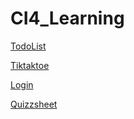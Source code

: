 # CI4_Learning
 
[TodoList](http://localhost/development/practice/CI4_Learning/CI4_TodoList/public/)

[Tiktaktoe](http://localhost/development/practice/CI4_Learning/CI4_Tiktaktoe/public/)

[Login](http://localhost/development/practice/CI4_Learning/CI4_Login/public/)

[Quizzsheet](http://localhost/development/practice/CI4_Learning/CI4_Quizzsheet/public/)
